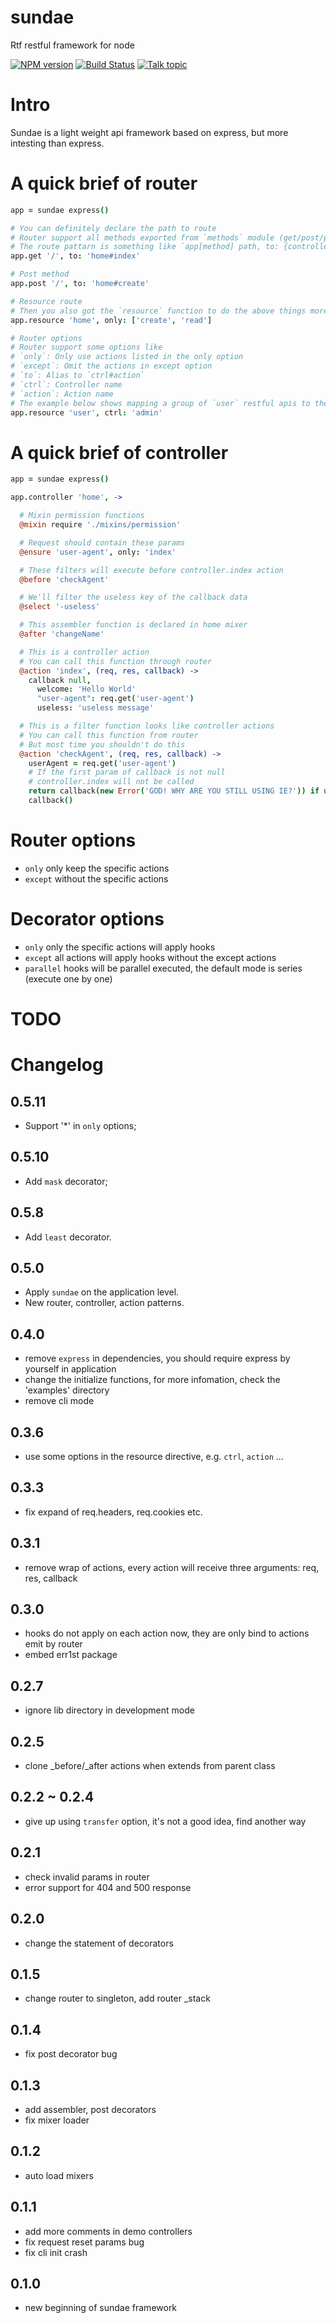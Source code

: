 sundae
======

Rtf restful framework for node

[![NPM version][npm-image]][npm-url]
[![Build Status][travis-image]][travis-url]
[![Talk topic][talk-image]][talk-url]

# Intro

Sundae is a light weight api framework based on express, but more intesting than express.

# A quick brief of router

```coffeescript
app = sundae express()

# You can definitely declare the path to route
# Router support all methods exported from `methods` module (get/post/put/delete/options/etc...)
# The route pattarn is something like `app[method] path, to: {controller}#{action}`
app.get '/', to: 'home#index'

# Post method
app.post '/', to: 'home#create'

# Resource route
# Then you also got the `resource` function to do the above things more restfully
app.resource 'home', only: ['create', 'read']

# Router options
# Router support some options like
# `only`: Only use actions listed in the only option
# `except`: Omit the actions in except option
# `to`: Alias to `ctrl#action`
# `ctrl`: Controller name
# `action`: Action name
# The example below shows mapping a group of `user` restful apis to the admin controller
app.resource 'user', ctrl: 'admin'
```

# A quick brief of controller

```coffeescript
app = sundae express()

app.controller 'home', ->

  # Mixin permission functions
  @mixin require './mixins/permission'

  # Request should contain these params
  @ensure 'user-agent', only: 'index'

  # These filters will execute before controller.index action
  @before 'checkAgent'

  # We'll filter the useless key of the callback data
  @select '-useless'

  # This assembler function is declared in home mixer
  @after 'changeName'

  # This is a controller action
  # You can call this function through router
  @action 'index', (req, res, callback) ->
    callback null,
      welcome: 'Hello World'
      "user-agent": req.get('user-agent')
      useless: 'useless message'

  # This is a filter function looks like controller actions
  # You can call this function from router
  # But most time you shouldn't do this
  @action 'checkAgent', (req, res, callback) ->
    userAgent = req.get('user-agent')
    # If the first param of callback is not null
    # controller.index will not be called
    return callback(new Error('GOD! WHY ARE YOU STILL USING IE?')) if userAgent.match /MSIE/
    callback()
```

# Router options

- `only` only keep the specific actions
- `except` without the specific actions

# Decorator options

- `only` only the specific actions will apply hooks
- `except` all actions will apply hooks without the except actions
- `parallel` hooks will be parallel executed, the default mode is series (execute one by one)

# TODO

# Changelog

## 0.5.11
- Support '*' in `only` options;

## 0.5.10
- Add `mask` decorator;

## 0.5.8
- Add `least` decorator.

## 0.5.0
- Apply `sundae` on the application level.
- New router, controller, action patterns.

## 0.4.0
- remove `express` in dependencies, you should require express by yourself in application
- change the initialize functions, for more infomation, check the 'examples' directory
- remove cli mode

## 0.3.6
- use some options in the resource directive, e.g. `ctrl`, `action` ...

## 0.3.3
- fix expand of req.headers, req.cookies etc.

## 0.3.1
- remove wrap of actions, every action will receive three arguments: req, res, callback

## 0.3.0
- hooks do not apply on each action now, they are only bind to actions emit by router
- embed err1st package

## 0.2.7

- ignore lib directory in development mode

## 0.2.5

- clone _before/_after actions when extends from parent class

## 0.2.2 ~ 0.2.4

- give up using `transfer` option, it's not a good idea, find another way

## 0.2.1

- check invalid params in router
- error support for 404 and 500 response

## 0.2.0

- change the statement of decorators

## 0.1.5

- change router to singleton, add router _stack

## 0.1.4

- fix post decorator bug

## 0.1.3

- add assembler, post decorators
- fix mixer loader

## 0.1.2

- auto load mixers

## 0.1.1

- add more comments in demo controllers
- fix request reset params bug
- fix cli init crash

## 0.1.0
- new beginning of sundae framework

[npm-url]: https://npmjs.org/package/sundae
[npm-image]: http://img.shields.io/npm/v/sundae.svg

[travis-url]: https://travis-ci.org/sailxjx/sundae
[travis-image]: http://img.shields.io/travis/sailxjx/sundae.svg

[talk-url]: https://guest.talk.ai/rooms/afc690a03b
[talk-image]: http://img.shields.io/talk/t/afc690a03b.svg
